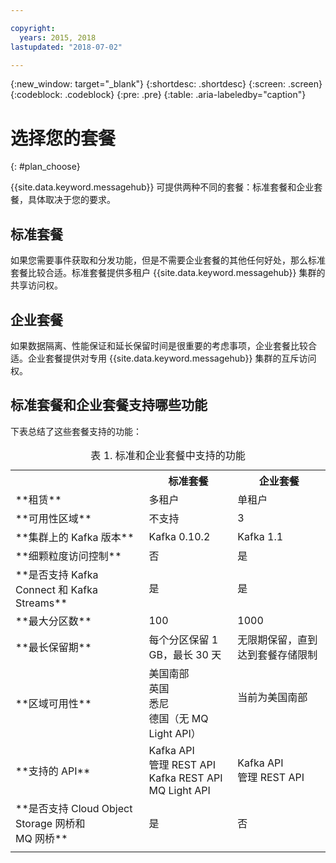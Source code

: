 ```yaml
---

copyright:
  years: 2015, 2018
lastupdated: "2018-07-02"

---
```


{:new_window: target="_blank"}
{:shortdesc: .shortdesc}
{:screen: .screen}
{:codeblock: .codeblock}
{:pre: .pre}
{:table: .aria-labeledby="caption"}

# 选择您的套餐 
{: #plan_choose}

{{site.data.keyword.messagehub}} 可提供两种不同的套餐：标准套餐和企业套餐，具体取决于您的要求。

## 标准套餐

如果您需要事件获取和分发功能，但是不需要企业套餐的其他任何好处，那么标准套餐比较合适。标准套餐提供多租户 {{site.data.keyword.messagehub}} 集群的共享访问权。

## 企业套餐 

如果数据隔离、性能保证和延长保留时间是很重要的考虑事项，企业套餐比较合适。企业套餐提供对专用 {{site.data.keyword.messagehub}} 集群的互斥访问权。

## 标准套餐和企业套餐支持哪些功能

下表总结了这些套餐支持的功能：

<table>
    <caption>表 1. 标准和企业套餐中支持的功能</caption>
      <tr>
	        <th></th>
		    <th>标准套餐</th>
		    <th>企业套餐</th>
        </tr>
		<tr>
			<td>**租赁**</td>
			<td>多租户</td>
			<td>单租户</td>
		</tr>
        <tr>
			<td>**可用性区域**</td>
			<td>不支持</td>
			<td>3</td>
		</tr>
	  		<tr>
			<td>**集群上的 Kafka 版本**</td>
			<td>Kafka 0.10.2</td>
			<td>Kafka 1.1</td>
		</tr>
		<tr>
			<td>**细颗粒度访问控制**</td>
			<td>否</td>
			<td>是</td>
		</tr>
		<tr>
			<td>**是否支持 Kafka Connect 和 Kafka Streams**</td>
			<td>是</td>
			<td>是</td>
		</tr>
		<tr>
			<td>**最大分区数**</td>
			<td>100</td>
			<td>1000</td>
		</tr>
		<tr>
			<td>**最长保留期**</td>
			<td>每个分区保留 1 GB，最长 30 天</td>
			<td>无限期保留，直到达到套餐存储限制</td>
		</tr>
		<tr>
			<td>**区域可用性**</td>
			<td>美国南部</br>
			英国</br>
			悉尼</br>
			德国（无 MQ Light API）</td>
			<td>当前为美国南部</br>
			<br/>
			</td>
		</tr>
		<tr>
     	    <td>**支持的 API**</td>
			<td>Kafka API</br>
			管理 REST API<br/>
			Kafka REST API</br>
			MQ Light API</br>
		    </td>
			<td>Kafka API<br/>
			管理 REST API</td>
		</tr>
			<td>**是否支持 Cloud Object Storage 网桥和<br/>
			MQ 网桥**</td>
			<td>是</td>
			<td>否</td>
		</tr>
		<tr>
			<td></td>
			<td></td>
			<td></td>
		</tr>

</table>


<!--
## {{site.data.keyword.Bluemix_notm}} Public environment
{: notoc}

{{site.data.keyword.Bluemix_notm}} Public provides an
economical public cloud service where you pay for what you use and share infrastructure with
others.

In {{site.data.keyword.Bluemix_notm}} Public, the cost of
{{site.data.keyword.messagehub}} is determined by two factors: the
number of partitions that you use and the number of messages that you send and receive. There is no
charge for message data while it is retained on the topics, but the data that each partition retains
is capped at 1 GB.

For more information, see [{{site.data.keyword.Bluemix_notm}} Public ![External link icon](../../icons/launch-glyph.svg "External link icon")](https://www.ibm.com/cloud-computing/bluemix/public){:new_window}.
-->

